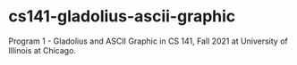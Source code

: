# cs141-gladolius-ascii-graphic
Program 1 - Gladolius and ASCII Graphic in CS 141, Fall 2021 at University of Illinois at Chicago.

